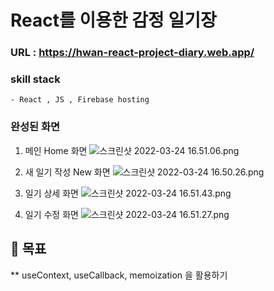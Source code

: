 # React를 이용한 감정 일기장

### URL : https://hwan-react-project-diary.web.app/ 

### skill stack
    - React , JS , Firebase hosting 

### 완성된 화면 

 1. 메인 Home 화면 
![스크린샷 2022-03-24 16.51.06.png](https://s3-us-west-2.amazonaws.com/secure.notion-static.com/243d8b1e-e042-4c92-8e8b-e65593f69760/스크린샷_2022-03-24_16.51.06.png)

 2. 새 일기 작성 New 화면 
![스크린샷 2022-03-24 16.50.26.png](https://s3-us-west-2.amazonaws.com/secure.notion-static.com/5f007436-29f4-41f3-b1dc-d1471c07a234/스크린샷_2022-03-24_16.50.26.png)

 3. 일기 상세 화면 
![스크린샷 2022-03-24 16.51.43.png](https://s3-us-west-2.amazonaws.com/secure.notion-static.com/789c9127-a458-4ebe-92b3-1a7fc4169384/스크린샷_2022-03-24_16.51.43.png)

 4. 일기 수정 화면
 ![스크린샷 2022-03-24 16.51.27.png](https://s3-us-west-2.amazonaws.com/secure.notion-static.com/d0854318-061e-43c8-83c1-b0302cb50593/스크린샷_2022-03-24_16.51.27.png)
 
 ## 🎯 목표
** useContext, useCallback, memoization 을 활용하기
